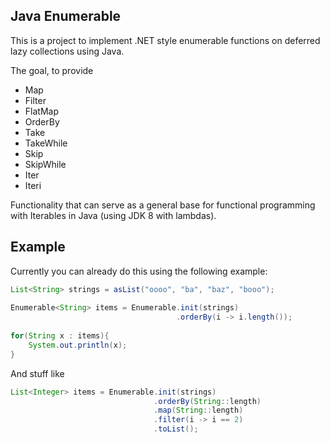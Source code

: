 Java Enumerable
----

This is a project to implement .NET style enumerable functions on deferred lazy collections using Java.

The goal, to provide

- Map
- Filter
- FlatMap
- OrderBy
- Take
- TakeWhile
- Skip
- SkipWhile
- Iter
- Iteri

Functionality that can serve as a general base for functional programming with Iterables in Java (using JDK 8 with lambdas).

Example
---

Currently you can already do this using the following example:

```java
List<String> strings = asList("oooo", "ba", "baz", "booo");            
                                                                       
Enumerable<String> items = Enumerable.init(strings)            
                                     .orderBy(i -> i.length());
                                                                       
for(String x : items){                                                 
    System.out.println(x);                                             
}                                                                      
```

And stuff like

```java
List<Integer> items = Enumerable.init(strings)            
					            .orderBy(String::length)
					            .map(String::length)    
					            .filter(i -> i == 2)     
                                .toList();                
```

